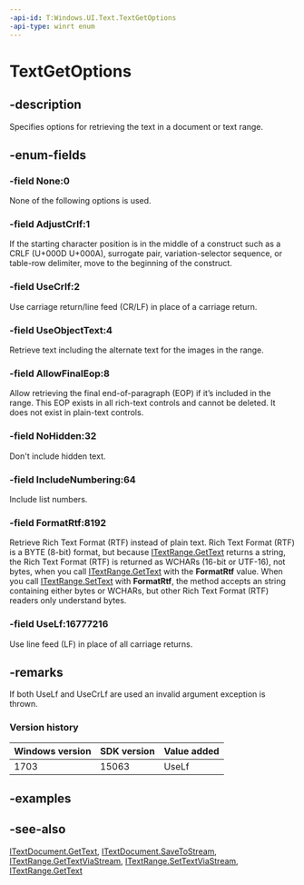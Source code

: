 ```yaml
---
-api-id: T:Windows.UI.Text.TextGetOptions
-api-type: winrt enum
---
```


<!-- Enumeration syntax
public enum Windows.UI.Text.TextGetOptions : uint
-->

# TextGetOptions

## -description
Specifies options for retrieving the text in a document or text range.



## -enum-fields
### -field None:0
None of the following options is used.

### -field AdjustCrlf:1
If the starting character position is in the middle of a construct such as a CRLF (U+000D U+000A), surrogate pair, variation-selector sequence, or table-row delimiter, move to the beginning of the construct.

### -field UseCrlf:2
Use carriage return/line feed (CR/LF) in place of a carriage return.

### -field UseObjectText:4
Retrieve text including the alternate text for the images in the range.

### -field AllowFinalEop:8
Allow retrieving the final end-of-paragraph (EOP) if it’s included in the range. This EOP exists in all rich-text controls and cannot be deleted. It does not exist in plain-text controls.

### -field NoHidden:32
Don't include hidden text.

### -field IncludeNumbering:64
Include list numbers.

### -field FormatRtf:8192
Retrieve Rich Text Format (RTF) instead of plain text. Rich Text Format (RTF) is a BYTE (8-bit) format, but because [ITextRange.GetText](itextrange_gettext_518428927.md) returns a string, the Rich Text Format (RTF) is returned as WCHARs (16-bit or UTF-16), not bytes, when you call [ITextRange.GetText](itextrange_gettext_518428927.md) with the **FormatRtf** value. When you call [ITextRange.SetText](itextrange_settext_522499431.md) with **FormatRtf**, the method accepts an string containing either bytes or WCHARs, but other Rich Text Format (RTF) readers only understand bytes.

### -field UseLf:16777216
Use line feed (LF) in place of all carriage returns.


## -remarks
If both UseLf and UseCrLf are used an invalid argument exception is thrown. 

### Version history

| Windows version | SDK version | Value added |
| -- | -- | -- |
| 1703 | 15063 | UseLf |

## -examples

## -see-also
[ITextDocument.GetText](itextdocument_gettext_518428927.md), [ITextDocument.SaveToStream](itextdocument_savetostream_748724562.md), [ITextRange.GetTextViaStream](itextrange_gettextviastream_1369580261.md), [ITextRange.SetTextViaStream](itextrange_settextviastream_1369572373.md), [ITextRange.GetText](itextrange_gettext_518428927.md)
